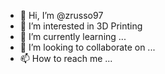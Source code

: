 - 👋 Hi, I’m @zrusso97
- 👀 I’m interested in 3D Printing
- 🌱 I’m currently learning ...
- 💞️ I’m looking to collaborate on ...
- 📫 How to reach me ...

<!---
zrusso97/zrusso97 is a ✨ special ✨ repository because its `README.md` (this file) appears on your GitHub profile.
You can click the Preview link to take a look at your changes.
--->
